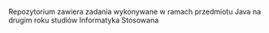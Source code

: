 Repozytorium zawiera zadania wykonywane w ramach przedmiotu Java na drugim roku studiów Informatyka Stosowana
